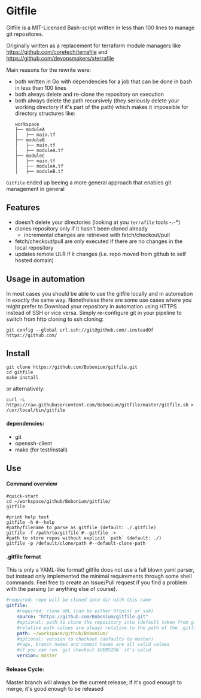 # Gitfile

Gitfile is a MIT-Licensed Bash-script written in less than 100 lines to manage git repositores. 

Originally written as a replacement for terraform module managers like https://github.com/coretech/terrafile and https://github.com/devopsmakers/xterrafile 

Main reasons for the rewrite were:
 - both written in Go with dependencies for a job that can be done in bash in less than 100 lines
 - both always delete and re-clone the repository on execution
 - both always delete the path recursively (they seriously delete your working directory if it's part of the path) which makes it impossible for directory structures like:
   ```shell script
   workspace
   ├── moduleA
   │   ├── main.tf
   ├── moduleB
   │   ├── main.tf
   |   ├── moduleA.tf
   ├── moduleC
   │   ├── main.tf
   │   ├── moduleA.tf
   │   ├── moduleB.tf
   ```

`Gitfile` ended up beeing a more general approach that enables git management in general

 
## Features
 - doesn't delete your directories (looking at you `terrafile` tools -.-*)
 - clones repository only if it hasn't been cloned already
   - incremental changes are retrieved with fetch/checkout/pull
 - fetch/checkout/pull are only executed if there are no changes in the local repository
 - updates remote ULR if it changes (i.e. repo moved from github to self hosted domain)
 
## Usage in automation

In most cases you should be able to use the gitfile locally and in automation in exactly the same way.
Nonetheless there are some use cases where you might prefer to Download your repository in automation using HTTPS instead of SSH or vice versa. 
Simply re-configure git in your pipeline to switch from http cloning to ssh cloning:
```shell script
git config --global url.ssh://git@github.com/.insteadOf https://github.com/
```

## Install

```shell script
git clone https://github.com/Bobonium/gitfile.git
cd gitfile
make install
```

or alternatively:
```shell script
curl -L https://raw.githubusercontent.com/Bobonium/gitfile/master/gitfile.sh > /usr/local/bin/gitfile
```

#### dependencies:
 - git
 - openssh-client 
 - make (for test/install)
  

## Use

#### Command overview

```shell script
#quick-start
cd ~/workspace/github/Bobonium/gitfile/
gitfile
```

```shell script
#print help text
gitfile -h #--help
#path/filename to parse as gitfile (default: ./.gitfile)
gitfile -f /path/to/gitfile #--gitfile ->
#path to store repos without explicit `path` (default: ./)
gitfile -p /default/clone/path #--default-clone-path  
```

#### .gitfile format

This is only a YAML-like format! gitfile does not use a full blown yaml parser, but instead only implemented the minimal requirements through some shell commands. 
Feel free to create an Issue/Pull request if you find a problem with the parsing (or anything else of course).

```yaml
#required: repo will be cloned into dir with this name
gitfile:
    #required: clone URL (can be either http(s) or ssh)
    source: "https://github.com/Bobonium/gitfile.git"
    #optional: path to clone the repository into (default taken from gitfile command)
    #relative path values are always relative to the path of the .gitfile
    path: ~/workspace/github/Bobonium/
    #optional: version to checkout (defaults to master)
    #tags, branch names and commit hases are all valid values
    #if you can run `git checkout $VERSION` it's valid
    version: master
```

#### Release Cycle:

Master branch will always be the current release; if it's good enough to merge, it's good enough to be released
